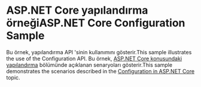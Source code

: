 # <a name="aspnet-core-configuration-sample"></a><span data-ttu-id="6bf7a-101">ASP.NET Core yapılandırma örneği</span><span class="sxs-lookup"><span data-stu-id="6bf7a-101">ASP.NET Core Configuration Sample</span></span>

<span data-ttu-id="6bf7a-102">Bu örnek, yapılandırma API 'sinin kullanımını gösterir.</span><span class="sxs-lookup"><span data-stu-id="6bf7a-102">This sample illustrates the use of the Configuration API.</span></span> <span data-ttu-id="6bf7a-103">Bu örnek, [ASP.NET Core konusundaki yapılandırma](https://docs.microsoft.com/aspnet/core/fundamentals/configuration) bölümünde açıklanan senaryoları gösterir.</span><span class="sxs-lookup"><span data-stu-id="6bf7a-103">This sample demonstrates the scenarios described in the [Configuration in ASP.NET Core](https://docs.microsoft.com/aspnet/core/fundamentals/configuration) topic.</span></span>
